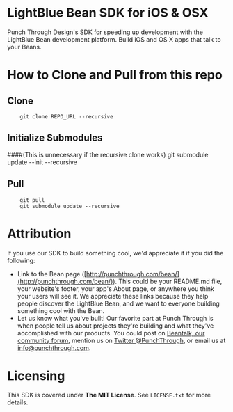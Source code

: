 # LightBlue Bean SDK for iOS & OSX

Punch Through Design's SDK for speeding up development with the LightBlue Bean development platform. Build iOS and OS X apps that talk to your Beans.


# How to Clone and Pull from this repo

## Clone
		git clone REPO_URL --recursive

## Initialize Submodules 
####(This is unnecessary if the recursive clone works)
		git submodule update --init --recursive

## Pull
		git pull
		git submodule update --recursive



# Attribution

If you use our SDK to build something cool, we'd appreciate it if you did the following:

 * Link to the Bean page ([http://punchthrough.com/bean/](http://punchthrough.com/bean/)). This could be your README.md file, your website's footer, your app's About page, or anywhere you think your users will see it. We appreciate these links because they help people discover the LightBlue Bean, and we want to everyone building something cool with the Bean.
 * Let us know what you've built! Our favorite part at Punch Through is when people tell us about projects they're building and what they've accomplished with our products. You could post on [Beantalk, our community forum](http://beantalk.punchthrough.com/), mention us on [Twitter @PunchThrough](http://twitter.com/punchthrough), or email us at [info@punchthrough.com](mailto:info@punchthrough.com).
 
# Licensing

This SDK is covered under **The MIT License**. See `LICENSE.txt` for more details.
